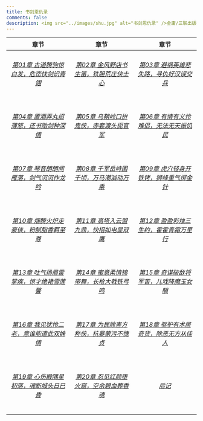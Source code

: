 ```yaml
---
title: 书剑恩仇录
comments: false
description: <img src="../images/shu.jpg" alt="书剑恩仇录" />金庸/三联出版社/1980版<br /><span id="busuanzi_container_page_pv">大侠留步 <span id="busuanzi_value_page_pv"></span> 回</span>
---
```


|章节|章节|章节|
|:-:|:-:|:-:|
|<h6>[第01章 古道腾驹惊白发，危峦快剑识青翎](/book/shu/01.html)</h6>|<h6>[第02章 金风野店书生笛，铁胆荒庄侠士心](/book/shu/02.html)</h6>|<h6>[第03章 避祸英雄悲失路，寻仇好汉误交兵](/book/shu/03.html)</h6>|
|<h6>[第04章 置酒弄丸招薄怒，还书贻剑种深情](/book/shu/04.html)</h6>|<h6>[第05章 乌鞘岭口拚鬼侠，赤套渡头扼官军](/book/shu/05.html)</h6>|<h6>[第06章 有情有义怜难侣，无法无天振饥民](/book/shu/06.html)</h6>|
|<h6>[第07章 琴音朗朗闻雁落，剑气沉沉作龙吟](/book/shu/07.html)</h6>|<h6>[第08章 千军岳峙围千顷，万马潮汹动万乘](/book/shu/08.html)</h6>|<h6>[第09章 虎穴轻身开铁铐，狮峰重气掷金针](/book/shu/09.html)</h6>|
|<h6>[第10章 烟腾火炽走豪侠，粉腻脂香羁至尊](/book/shu/10.html)</h6>|<h6>[第11章 高塔入云盟九鼎，快招如电显双鹰](/book/shu/11.html)</h6>|<h6>[第12章 盈盈彩烛三生约，霍霍青霜万里行](/book/shu/12.html)</h6>|
|<h6>[第13章 吐气扬眉雷掌疾，惊才绝艳雪莲馨](/book/shu/13.html)</h6>|<h6>[第14章 蜜意柔情锦带舞，长枪大戟铁弓鸣](/book/shu/14.html)</h6>|<h6>[第15章 奇谋破敌将军苦，儿戏降魔玉女瞋](/book/shu/15.html)</h6>|
|<h6>[第16章 我见犹怜二老，意谁能遣此双姝情](/book/shu/16.html)</h6>|<h6>[第17章 为民除害方称侠，抗暴蒙污不愧贞](/book/shu/17.html)</h6>|<h6>[第18章 驱驴有术居奇货，除恶无方从佳人](/book/shu/18.html)</h6>|
|<h6>[第19章 心伤殿隅星初落，魂断城头日已昏](/book/shu/19.html)</h6>|<h6>[第20章 忍见红颜堕火窟，空余碧血葬香魂](/book/shu/20.html)</h6>|<h6>[后记](/book/shu/21.html)</h6>|

